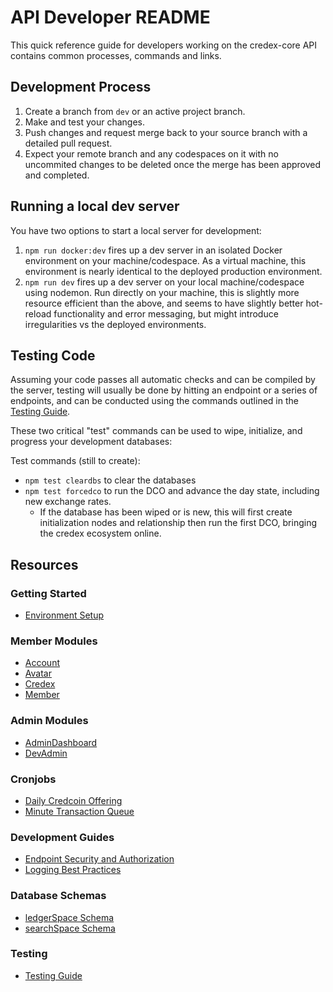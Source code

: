 # API Developer README
This quick reference guide for developers working on the credex-core API contains common processes, commands and links.

## Development Process
1. Create a branch from `dev` or an active project branch.
2. Make and test your changes.
3. Push changes and request merge back to your source branch with a detailed pull request.
4. Expect your remote branch and any codespaces on it with no uncommited changes to be deleted once the merge has been approved and completed.

## Running a local dev server
You have two options to start a local server for development:

1. `npm run docker:dev` fires up a dev server in an isolated Docker environment on your machine/codespace. As a virtual machine, this environment is nearly identical to the deployed production environment.
2. `npm run dev` fires up a dev server on your local machine/codespace using nodemon. Run directly on your machine, this is slightly more resource efficient than the above, and seems to have slightly better hot-reload functionality and error messaging, but might introduce irregularities vs the deployed environments.

## Testing Code
Assuming your code passes all automatic checks and can be compiled by the server, testing will usually be done by hitting an endpoint or a series of endpoints, and can be conducted using the commands outlined in the [Testing Guide](docs/tests/testing_guide.md).

These two critical "test" commands can be used to wipe, initialize, and progress your development databases:

Test commands (still to create):
- `npm test cleardbs` to clear the databases
- `npm test forcedco` to run the DCO and advance the day state, including new exchange rates.
  - If the database has been wiped or is new, this will first create initialization nodes and relationship then run the first DCO, bringing the credex ecosystem online.

## Resources

### Getting Started
- [Environment Setup](docs/environment_setup.md)

### Member Modules
- [Account](docs/developerClient/module/Account.md)
- [Avatar](docs/developerClient/module/Avatar.md)
- [Credex](docs/developerClient/module/Credex.md)
- [Member](docs/developerClient/module/Member.md)

### Admin Modules
- [AdminDashboard](docs/developerClient/module/AdminDashboard.md)
- [DevAdmin](docs/developerClient/module/DevAdmin.md)

### Cronjobs
- [Daily Credcoin Offering](docs/developerClient/module/DCO.md)
- [Minute Transaction Queue](docs/developerClient/module/MTQ.md)

### Development Guides
- [Endpoint Security and Authorization](docs/auth_security.md)
- [Logging Best Practices](docs/developerAPI/logging_best_practices.md)

### Database Schemas
- [ledgerSpace Schema](docs/developerAPI/ledgerSpace_schema.md)
- [searchSpace Schema](docs/developerAPI/searchSpace_schema.md)

### Testing
- [Testing Guide](docs/tests/testing_guide.md)
